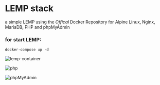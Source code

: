# LEMP stack
a simple LEMP using the *Offical* Docker Repository for Alpine Linux, Nginx, MariaDB, PHP and phpMyAdmin

### for start LEMP: 
``docker-compose up -d``

![lemp-container](https://github.com/serkan7/docker-compose-lemp/blob/master/LEMP/code/img/LEMP.png)

![php](https://github.com/serkan7/docker-compose-lemp/blob/master/LEMP/code/img/php.png)

![phpMyAdmin](https://github.com/serkan7/docker-compose-lemp/blob/master/LEMP/code/img/phpMyAdmin.png)
